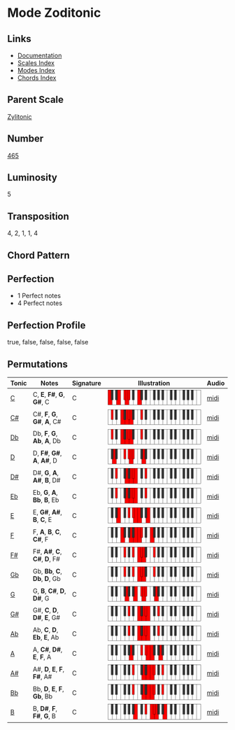 # Mode Zoditonic

## Links

- [Documentation](README.md)
- [Scales Index](Scales.md)
- [Modes Index](Modes.md)
- [Chords Index](Chords.md)

## Parent Scale

[Zylitonic](ScaleZylitonic.md)

## Number

[465](https://ianring.com/musictheory/scales/465)

## Luminosity

5

## Transposition

4, 2, 1, 1, 4

## Chord Pattern



## Perfection

- 1 Perfect notes
- 4 Perfect notes

## Perfection Profile

true, false, false, false, false

## Permutations

| Tonic | Notes | Signature | Illustration | Audio |
|-------|-------|-----------|--------------|-------|
| [C](ModeCNaturalZoditonic.md) | C, **E**, **F#**, **G**, **G#**, C | C | ![CNaturalZoditonic](ModeCNaturalZoditonic.png) | [midi](https://github.com/edipermadi/music/blob/main/docs/ModeCNaturalZoditonic.mid?raw=true) |
| [C#](ModeCSharpZoditonic.md) | C#, **F**, **G**, **G#**, **A**, C# | C | ![CSharpZoditonic](ModeCSharpZoditonic.png) | [midi](https://github.com/edipermadi/music/blob/main/docs/ModeCSharpZoditonic.mid?raw=true) |
| [Db](ModeDFlatZoditonic.md) | Db, **F**, **G**, **Ab**, **A**, Db | C | ![DFlatZoditonic](ModeDFlatZoditonic.png) | [midi](https://github.com/edipermadi/music/blob/main/docs/ModeDFlatZoditonic.mid?raw=true) |
| [D](ModeDNaturalZoditonic.md) | D, **F#**, **G#**, **A**, **A#**, D | C | ![DNaturalZoditonic](ModeDNaturalZoditonic.png) | [midi](https://github.com/edipermadi/music/blob/main/docs/ModeDNaturalZoditonic.mid?raw=true) |
| [D#](ModeDSharpZoditonic.md) | D#, **G**, **A**, **A#**, **B**, D# | C | ![DSharpZoditonic](ModeDSharpZoditonic.png) | [midi](https://github.com/edipermadi/music/blob/main/docs/ModeDSharpZoditonic.mid?raw=true) |
| [Eb](ModeEFlatZoditonic.md) | Eb, **G**, **A**, **Bb**, **B**, Eb | C | ![EFlatZoditonic](ModeEFlatZoditonic.png) | [midi](https://github.com/edipermadi/music/blob/main/docs/ModeEFlatZoditonic.mid?raw=true) |
| [E](ModeENaturalZoditonic.md) | E, **G#**, **A#**, **B**, **C**, E | C | ![ENaturalZoditonic](ModeENaturalZoditonic.png) | [midi](https://github.com/edipermadi/music/blob/main/docs/ModeENaturalZoditonic.mid?raw=true) |
| [F](ModeFNaturalZoditonic.md) | F, **A**, **B**, **C**, **C#**, F | C | ![FNaturalZoditonic](ModeFNaturalZoditonic.png) | [midi](https://github.com/edipermadi/music/blob/main/docs/ModeFNaturalZoditonic.mid?raw=true) |
| [F#](ModeFSharpZoditonic.md) | F#, **A#**, **C**, **C#**, **D**, F# | C | ![FSharpZoditonic](ModeFSharpZoditonic.png) | [midi](https://github.com/edipermadi/music/blob/main/docs/ModeFSharpZoditonic.mid?raw=true) |
| [Gb](ModeGFlatZoditonic.md) | Gb, **Bb**, **C**, **Db**, **D**, Gb | C | ![GFlatZoditonic](ModeGFlatZoditonic.png) | [midi](https://github.com/edipermadi/music/blob/main/docs/ModeGFlatZoditonic.mid?raw=true) |
| [G](ModeGNaturalZoditonic.md) | G, **B**, **C#**, **D**, **D#**, G | C | ![GNaturalZoditonic](ModeGNaturalZoditonic.png) | [midi](https://github.com/edipermadi/music/blob/main/docs/ModeGNaturalZoditonic.mid?raw=true) |
| [G#](ModeGSharpZoditonic.md) | G#, **C**, **D**, **D#**, **E**, G# | C | ![GSharpZoditonic](ModeGSharpZoditonic.png) | [midi](https://github.com/edipermadi/music/blob/main/docs/ModeGSharpZoditonic.mid?raw=true) |
| [Ab](ModeAFlatZoditonic.md) | Ab, **C**, **D**, **Eb**, **E**, Ab | C | ![AFlatZoditonic](ModeAFlatZoditonic.png) | [midi](https://github.com/edipermadi/music/blob/main/docs/ModeAFlatZoditonic.mid?raw=true) |
| [A](ModeANaturalZoditonic.md) | A, **C#**, **D#**, **E**, **F**, A | C | ![ANaturalZoditonic](ModeANaturalZoditonic.png) | [midi](https://github.com/edipermadi/music/blob/main/docs/ModeANaturalZoditonic.mid?raw=true) |
| [A#](ModeASharpZoditonic.md) | A#, **D**, **E**, **F**, **F#**, A# | C | ![ASharpZoditonic](ModeASharpZoditonic.png) | [midi](https://github.com/edipermadi/music/blob/main/docs/ModeASharpZoditonic.mid?raw=true) |
| [Bb](ModeBFlatZoditonic.md) | Bb, **D**, **E**, **F**, **Gb**, Bb | C | ![BFlatZoditonic](ModeBFlatZoditonic.png) | [midi](https://github.com/edipermadi/music/blob/main/docs/ModeBFlatZoditonic.mid?raw=true) |
| [B](ModeBNaturalZoditonic.md) | B, **D#**, **F**, **F#**, **G**, B | C | ![BNaturalZoditonic](ModeBNaturalZoditonic.png) | [midi](https://github.com/edipermadi/music/blob/main/docs/ModeBNaturalZoditonic.mid?raw=true) |
